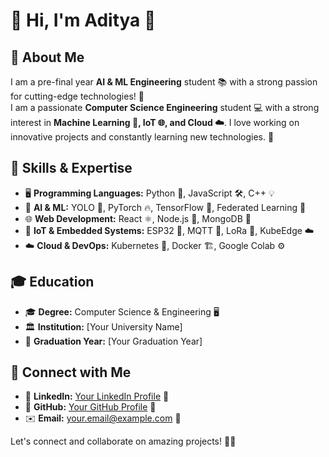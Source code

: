 # 👋 Hi, I'm Aditya 🚀

## 🌟 About Me
I am a pre-final year **AI & ML Engineering** student 📚 with a strong passion for cutting-edge technologies! 🚀  
I am a passionate **Computer Science Engineering** student 💻 with a strong interest in **Machine Learning 🤖, IoT 🌐, and Cloud ☁️**. I love working on innovative projects and constantly learning new technologies. 🚀  

## 🎯 Skills & Expertise
- 🖥️ **Programming Languages:** Python 🐍, JavaScript 🛠️, C++ 💡  
- 🤖 **AI & ML:** YOLO 🎯, PyTorch 🔥, TensorFlow 🧠, Federated Learning 📡  
- 🌐 **Web Development:** React ⚛️, Node.js 🚀, MongoDB 🍃  
- 📡 **IoT & Embedded Systems:** ESP32 📶, MQTT 🔄, LoRa 📡, KubeEdge ☁️  
- ☁️ **Cloud & DevOps:** Kubernetes 🐳, Docker 🏗️, Google Colab ⚙️  

## 🎓 Education
- 🎓 **Degree:** Computer Science & Engineering 🖥️  
- 🏛️ **Institution:** [Your University Name]  
- 📅 **Graduation Year:** [Your Graduation Year]  

## 🔗 Connect with Me
- 🔗 **LinkedIn:** [Your LinkedIn Profile](https://www.linkedin.com/in/yourprofile) 💼  
- 🐙 **GitHub:** [Your GitHub Profile](https://github.com/yourgithub) 🚀  
- ✉️ **Email:** your.email@example.com 📩  

Let's connect and collaborate on amazing projects! 🚀💡  
